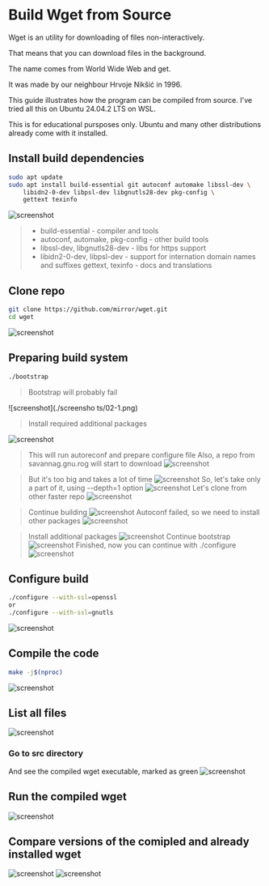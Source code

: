 # Build Wget from Source

Wget is an utility for downloading of files non-interactively. 

That means that you can download files in the background.

The name comes from World Wide Web and get.

It was made by our neighbour Hrvoje Nikšić in 1996.

This guide illustrates how the program can be compiled from source. I've tried all this on Ubuntu 24.04.2 LTS on WSL.

This is for educational pursposes only. Ubuntu and many other distributions already come with it installed.

## Install build dependencies

```bash
sudo apt update
sudo apt install build-essential git autoconf automake libssl-dev \
    libidn2-0-dev libpsl-dev libgnutls28-dev pkg-config \
    gettext texinfo
```
![screenshot](./screenshots/01.png)


> - build-essential - compiler and tools
> - autoconf, automake, pkg-config - other build tools
> - libssl-dev, libgnutls28-dev - libs for https support
> - libidn2-0-dev, libpsl-dev - support for internation domain names and suffixes
> gettext, texinfo - docs and translations


## Clone repo

```bash
git clone https://github.com/mirror/wget.git
cd wget
```
![screenshot](./screenshots/02.png)


## Preparing build system
```bash
./bootstrap
```

>Bootstrap will probably fail

![screenshot](./screensho
ts/02-1.png)

>Install required additional packages

![screenshot](./screenshots/02-2.png)

>This will run autoreconf and prepare configure file
>Also, a repo from savannag.gnu.rog will start to download
![screenshot](./screenshots/03.png)

> But it's too big and takes a lot of time
![screenshot](./screenshots/04.png)
> So, let's take only a part of it, using --depth=1 option
![screenshot](./screenshots/05.png)
> Let's clone from other faster repo
![screenshot](./screenshots/06.png)

> Continue building
![screenshot](./screenshots/07.png)
> Autoconf failed, so we need to install other packages
![screenshot](./screenshots/08.png)

>Install additional packages
![screenshot](./screenshots/09.png)
>Continue bootstrap
![screenshot](./screenshots/10.png)
>Finished, now you can continue with ./configure
![screenshot](./screenshots/11.png)


## Configure build
```bash
./configure --with-ssl=openssl
or 
./configure --with-ssl=gnutls
```
![screenshot](./screenshots/12.png)


## Compile the code
```bash
make -j$(nproc)
```
![screenshot](./screenshots/13.png)

## List all files
![screenshot](./screenshots/14.png)
### Go to src directory
And see the compiled wget executable, marked as green
![screenshot](./screenshots/16.png)

## Run the compiled wget
![screenshot](./screenshots/15.png)

## Compare versions of the comipled and already installed wget
![screenshot](./screenshots/19.png)
![screenshot](./screenshots/20.png)



